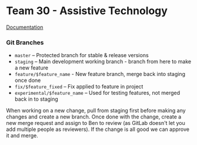 # Team 30 - Assistive Technology

[Documentation](https://team30.netlify.com/)

### Git Branches
 * `master` – Protected branch for stable & release versions
 * `staging` – Main development working branch - branch from here to make a new feature
 * `feature/$feature_name` - New feature branch, merge back into staging once done
 * `fix/$feature_fixed` – Fix applied to feature in project
 * `experimental/$feature_name` – Used for testing features, not merged back in to staging

When working on a new change, pull from staging first before making any changes and create a new branch.
Once done with the change, create a new merge request and assign to Ben to review (as GitLab doesn't let you add multiple people as reviewers). If the change is all good we can approve it and merge.
